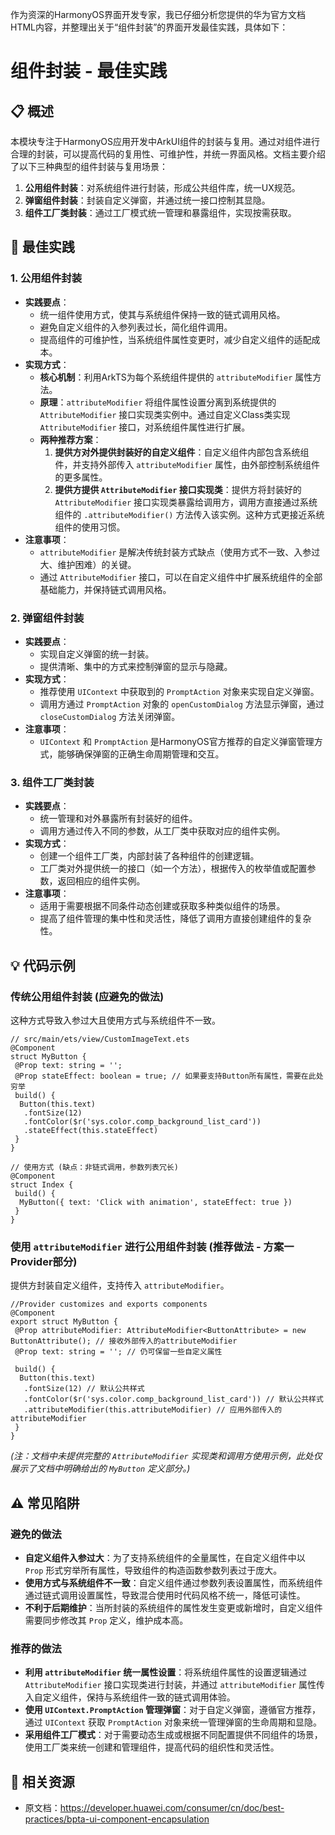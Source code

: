 作为资深的HarmonyOS界面开发专家，我已仔细分析您提供的华为官方文档HTML内容，并整理出关于“组件封装”的界面开发最佳实践，具体如下：

# 组件封装 - 最佳实践

## 📋 概述
本模块专注于HarmonyOS应用开发中ArkUI组件的封装与复用。通过对组件进行合理的封装，可以提高代码的复用性、可维护性，并统一界面风格。文档主要介绍了以下三种典型的组件封装与复用场景：
1.  **公用组件封装**：对系统组件进行封装，形成公共组件库，统一UX规范。
2.  **弹窗组件封装**：封装自定义弹窗，并通过统一接口控制其显隐。
3.  **组件工厂类封装**：通过工厂模式统一管理和暴露组件，实现按需获取。

## 🎯 最佳实践

### 1. 公用组件封装
- **实践要点**：
    *   统一组件使用方式，使其与系统组件保持一致的链式调用风格。
    *   避免自定义组件的入参列表过长，简化组件调用。
    *   提高组件的可维护性，当系统组件属性变更时，减少自定义组件的适配成本。
- **实现方式**：
    *   **核心机制**：利用ArkTS为每个系统组件提供的 `attributeModifier` 属性方法。
    *   **原理**：`attributeModifier` 将组件属性设置分离到系统提供的 `AttributeModifier` 接口实现类实例中。通过自定义Class类实现 `AttributeModifier` 接口，对系统组件属性进行扩展。
    *   **两种推荐方案**：
        1.  **提供方对外提供封装好的自定义组件**：自定义组件内部包含系统组件，并支持外部传入 `attributeModifier` 属性，由外部控制系统组件的更多属性。
        2.  **提供方提供 `AttributeModifier` 接口实现类**：提供方将封装好的 `AttributeModifier` 接口实现类暴露给调用方，调用方直接通过系统组件的 `.attributeModifier()` 方法传入该实例。这种方式更接近系统组件的使用习惯。
- **注意事项**：
    *   `attributeModifier` 是解决传统封装方式缺点（使用方式不一致、入参过大、维护困难）的关键。
    *   通过 `AttributeModifier` 接口，可以在自定义组件中扩展系统组件的全部基础能力，并保持链式调用风格。

### 2. 弹窗组件封装
- **实践要点**：
    *   实现自定义弹窗的统一封装。
    *   提供清晰、集中的方式来控制弹窗的显示与隐藏。
- **实现方式**：
    *   推荐使用 `UIContext` 中获取到的 `PromptAction` 对象来实现自定义弹窗。
    *   调用方通过 `PromptAction` 对象的 `openCustomDialog` 方法显示弹窗，通过 `closeCustomDialog` 方法关闭弹窗。
- **注意事项**：
    *   `UIContext` 和 `PromptAction` 是HarmonyOS官方推荐的自定义弹窗管理方式，能够确保弹窗的正确生命周期管理和交互。

### 3. 组件工厂类封装
- **实践要点**：
    *   统一管理和对外暴露所有封装好的组件。
    *   调用方通过传入不同的参数，从工厂类中获取对应的组件实例。
- **实现方式**：
    *   创建一个组件工厂类，内部封装了各种组件的创建逻辑。
    *   工厂类对外提供统一的接口（如一个方法），根据传入的枚举值或配置参数，返回相应的组件实例。
- **注意事项**：
    *   适用于需要根据不同条件动态创建或获取多种类似组件的场景。
    *   提高了组件管理的集中性和灵活性，降低了调用方直接创建组件的复杂性。

## 💡 代码示例

### 传统公用组件封装 (应避免的做法)
这种方式导致入参过大且使用方式与系统组件不一致。
```arkts
// src/main/ets/view/CustomImageText.ets
@Component
struct MyButton {
 @Prop text: string = '';
 @Prop stateEffect: boolean = true; // 如果要支持Button所有属性，需要在此处穷举
 build() {
  Button(this.text)
   .fontSize(12)
   .fontColor($r('sys.color.comp_background_list_card'))
   .stateEffect(this.stateEffect)
 }
}

// 使用方式 (缺点：非链式调用，参数列表冗长)
@Component
struct Index {
 build() {
  MyButton({ text: 'Click with animation', stateEffect: true })
 }
}
```

### 使用 `attributeModifier` 进行公用组件封装 (推荐做法 - 方案一 Provider部分)
提供方封装自定义组件，支持传入 `attributeModifier`。
```arkts
//Provider customizes and exports components
@Component
export struct MyButton {
 @Prop attributeModifier: AttributeModifier<ButtonAttribute> = new ButtonAttribute(); // 接收外部传入的attributeModifier
 @Prop text: string = ''; // 仍可保留一些自定义属性

 build() {
  Button(this.text)
   .fontSize(12) // 默认公共样式
   .fontColor($r('sys.color.comp_background_list_card')) // 默认公共样式
   .attributeModifier(this.attributeModifier) // 应用外部传入的attributeModifier
 }
}
```
*(注：文档中未提供完整的 `AttributeModifier` 实现类和调用方使用示例，此处仅展示了文档中明确给出的 `MyButton` 定义部分。)*

## ⚠️ 常见陷阱

### 避免的做法
-   **自定义组件入参过大**：为了支持系统组件的全量属性，在自定义组件中以 `Prop` 形式穷举所有属性，导致组件的构造函数参数列表过于庞大。
-   **使用方式与系统组件不一致**：自定义组件通过参数列表设置属性，而系统组件通过链式调用设置属性，导致混合使用时代码风格不统一，降低可读性。
-   **不利于后期维护**：当所封装的系统组件的属性发生变更或新增时，自定义组件需要同步修改其 `Prop` 定义，维护成本高。

### 推荐的做法
-   **利用 `attributeModifier` 统一属性设置**：将系统组件属性的设置逻辑通过 `AttributeModifier` 接口实现类进行封装，并通过 `attributeModifier` 属性传入自定义组件，保持与系统组件一致的链式调用体验。
-   **使用 `UIContext.PromptAction` 管理弹窗**：对于自定义弹窗，遵循官方推荐，通过 `UIContext` 获取 `PromptAction` 对象来统一管理弹窗的生命周期和显隐。
-   **采用组件工厂模式**：对于需要动态生成或根据不同配置提供不同组件的场景，使用工厂类来统一创建和管理组件，提高代码的组织性和灵活性。

## 🔗 相关资源
- 原文档：https://developer.huawei.com/consumer/cn/doc/best-practices/bpta-ui-component-encapsulation